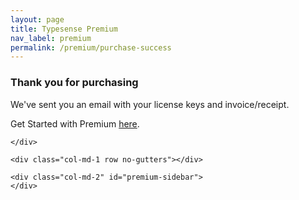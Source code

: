 ```yaml
---
layout: page
title: Typesense Premium
nav_label: premium
permalink: /premium/purchase-success
---
```


<div class="row no-gutters">
    <div id="doc-col" class="col-md-8">
        <h3>Thank you for purchasing</h3>
        <div class="feature-block">
            <p>We've sent you an email with your license keys and invoice/receipt.</p>
            <p>Get Started with Premium <a href="/premium/api">here</a>.</p>
        </div>

    </div>

    <div class="col-md-1 row no-gutters"></div>

    <div class="col-md-2" id="premium-sidebar">
    </div>
</div>
